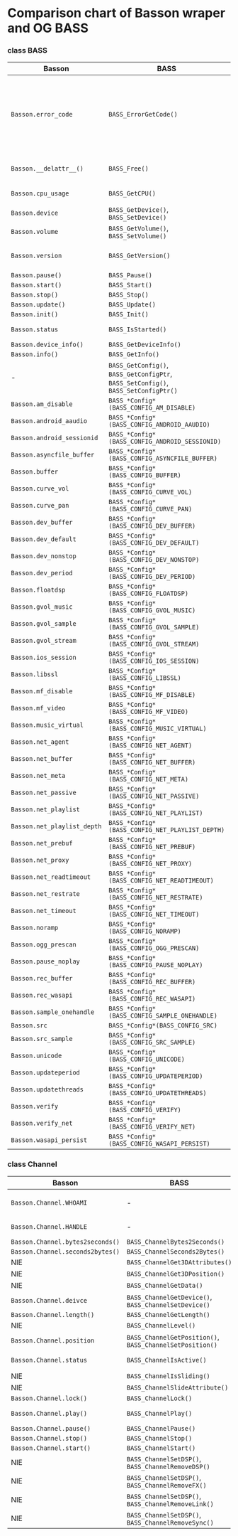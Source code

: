 
# Comparison chart of Basson wraper and OG BASS

### class BASS

Basson | BASS | Comment
--- | --- | ---
`Basson.error_code`   | `BASS_ErrorGetCode()` | Probably useless, because wraper itself raises `BASSError` and other exceptions, if BASS function returns 'error' value. Of course, if `Basson.__init__(.., safe_execution=True)`
`Basson.__delattr__()` | `BASS_Free()` | After object destruction BASS frees himself
`Basson.cpu_usage`    | `BASS_GetCPU()` | Renamed for clarity of understanding
`Basson.device`       | `BASS_GetDevice()`, `BASS_SetDevice()` | 
`Basson.volume`       | `BASS_GetVolume()`, `BASS_SetVolume()` | 
`Basson.version`      | `BASS_GetVersion()` | Returns decoded `string` or `int` from BASS library
`Basson.pause()`      | `BASS_Pause()` | 
`Basson.start()`      | `BASS_Start()` | 
`Basson.stop()`       | `BASS_Stop()` | 
`Basson.update()`     | `BASS_Update()` | 
`Basson.init()`       | `BASS_Init()` | 
`Basson.status`       | `BASS_IsStarted()` | Renamed for clarity of understanding
`Basson.device_info()` | `BASS_GetDeviceInfo()` | 
`Basson.info()`       | `BASS_GetInfo()` | 
\-                  | `BASS_GetConfig()`, `BASS_GetConfigPtr`, `BASS_SetConfig()`, `BASS_SetConfigPtr()` | All configs implemented in main class as properties
`Basson.am_disable`   | `BASS_*Config*(BASS_CONFIG_AM_DISABLE)` |
`Basson.android_aaudio` | `BASS_*Config*(BASS_CONFIG_ANDROID_AAUDIO)` | 
`Basson.android_sessionid` | `BASS_*Config*(BASS_CONFIG_ANDROID_SESSIONID)` | 
`Basson.asyncfile_buffer` | `BASS_*Config*(BASS_CONFIG_ASYNCFILE_BUFFER)` | 
`Basson.buffer`       | `BASS_*Config*(BASS_CONFIG_BUFFER)` | 
`Basson.curve_vol`    | `BASS_*Config*(BASS_CONFIG_CURVE_VOL)` | 
`Basson.curve_pan`    | `BASS_*Config*(BASS_CONFIG_CURVE_PAN)` | 
`Basson.dev_buffer`   | `BASS_*Config*(BASS_CONFIG_DEV_BUFFER)` | 
`Basson.dev_default`  | `BASS_*Config*(BASS_CONFIG_DEV_DEFAULT)` | 
`Basson.dev_nonstop`  | `BASS_*Config*(BASS_CONFIG_DEV_NONSTOP)` | 
`Basson.dev_period`   | `BASS_*Config*(BASS_CONFIG_DEV_PERIOD)` | 
`Basson.floatdsp`     | `BASS_*Config*(BASS_CONFIG_FLOATDSP)` | 
`Basson.gvol_music`   | `BASS_*Config*(BASS_CONFIG_GVOL_MUSIC)` | 
`Basson.gvol_sample`  | `BASS_*Config*(BASS_CONFIG_GVOL_SAMPLE)` |
`Basson.gvol_stream`  | `BASS_*Config*(BASS_CONFIG_GVOL_STREAM)` | 
`Basson.ios_session`  | `BASS_*Config*(BASS_CONFIG_IOS_SESSION)` | 
`Basson.libssl`       | `BASS_*Config*(BASS_CONFIG_LIBSSL)` | 
`Basson.mf_disable`   | `BASS_*Config*(BASS_CONFIG_MF_DISABLE)` | 
`Basson.mf_video`     | `BASS_*Config*(BASS_CONFIG_MF_VIDEO)` | 
`Basson.music_virtual` | `BASS_*Config*(BASS_CONFIG_MUSIC_VIRTUAL)` | 
`Basson.net_agent`    | `BASS_*Config*(BASS_CONFIG_NET_AGENT)` | 
`Basson.net_buffer`   | `BASS_*Config*(BASS_CONFIG_NET_BUFFER)` | 
`Basson.net_meta`     | `BASS_*Config*(BASS_CONFIG_NET_META)` | 
`Basson.net_passive`  | `BASS_*Config*(BASS_CONFIG_NET_PASSIVE)` | 
`Basson.net_playlist` | `BASS_*Config*(BASS_CONFIG_NET_PLAYLIST)` |
`Basson.net_playlist_depth` | `BASS_*Config*(BASS_CONFIG_NET_PLAYLIST_DEPTH)` | 
`Basson.net_prebuf`   | `BASS_*Config*(BASS_CONFIG_NET_PREBUF)` | 
`Basson.net_proxy`    | `BASS_*Config*(BASS_CONFIG_NET_PROXY)` | 
`Basson.net_readtimeout` | `BASS_*Config*(BASS_CONFIG_NET_READTIMEOUT)` | 
`Basson.net_restrate` | `BASS_*Config*(BASS_CONFIG_NET_RESTRATE)` | 
`Basson.net_timeout`  | `BASS_*Config*(BASS_CONFIG_NET_TIMEOUT)` | 
`Basson.noramp`       | `BASS_*Config*(BASS_CONFIG_NORAMP)` | 
`Basson.ogg_prescan`  | `BASS_*Config*(BASS_CONFIG_OGG_PRESCAN)` | 
`Basson.pause_noplay` | `BASS_*Config*(BASS_CONFIG_PAUSE_NOPLAY)` | 
`Basson.rec_buffer`   | `BASS_*Config*(BASS_CONFIG_REC_BUFFER)` | 
`Basson.rec_wasapi`   | `BASS_*Config*(BASS_CONFIG_REC_WASAPI)` | 
`Basson.sample_onehandle` | `BASS_*Config*(BASS_CONFIG_SAMPLE_ONEHANDLE)`| 
`Basson.src`          | `BASS_*Config*(BASS_CONFIG_SRC)`| 
`Basson.src_sample`   | `BASS_*Config*(BASS_CONFIG_SRC_SAMPLE)`| 
`Basson.unicode`      | `BASS_*Config*(BASS_CONFIG_UNICODE)` | 
`Basson.updateperiod` | `BASS_*Config*(BASS_CONFIG_UPDATEPERIOD)` | 
`Basson.updatethreads` | `BASS_*Config*(BASS_CONFIG_UPDATETHREADS)` | 
`Basson.verify`       | `BASS_*Config*(BASS_CONFIG_VERIFY)` | 
`Basson.verify_net`   | `BASS_*Config*(BASS_CONFIG_VERIFY_NET)` | 
`Basson.wasapi_persist` | `BASS_*Config*(BASS_CONFIG_WASAPI_PERSIST)` | 

### class Channel

Basson | BASS | Comment
--- | --- | ---
`Basson.Channel.WHOAMI` | - | Contain `Basson.ChannelType` flag
`Basson.Channel.HANDLE` | - | Contain BASS handle of channel
`Basson.Channel.bytes2seconds()` | `BASS_ChannelBytes2Seconds()` |
`Basson.Channel.seconds2bytes()` | `BASS_ChannelSeconds2Bytes()` |
NIE | `BASS_ChannelGet3DAttributes()` |
NIE | `BASS_ChannelGet3DPosition()` |
NIE | `BASS_ChannelGetData()` |
`Basson.Channel.deivce` | `BASS_ChannelGetDevice()`, `BASS_ChannelSetDevice()` |
`Basson.Channel.length()` | `BASS_ChannelGetLength()` |
NIE | `BASS_ChannelLevel()` |
`Basson.Channel.position` | `BASS_ChannelGetPosition()`, `BASS_ChannelSetPosition()`
`Basson.Channel.status` | `BASS_ChannelIsActive()` | Renamed for clarity of understanding
NIE | `BASS_ChannelIsSliding()` |
NIE | `BASS_ChannelSlideAttribute()` |
`Basson.Channel.lock()` | `BASS_ChannelLock()` |
`Basson.Channel.play()` | `BASS_ChannelPlay()` | Can be called without `.start()`
`Basson.Channel.pause()` | `BASS_ChannelPause()` |
`Basson.Channel.stop()` | `BASS_ChannelStop()` |
`Basson.Channel.start()` | `BASS_ChannelStart()` |
NIE | `BASS_ChannelSetDSP()`, `BASS_ChannelRemoveDSP()` |
NIE | `BASS_ChannelSetDSP()`, `BASS_ChannelRemoveFX()` |
NIE | `BASS_ChannelSetDSP()`, `BASS_ChannelRemoveLink()` |
NIE | `BASS_ChannelSetDSP()`, `BASS_ChannelRemoveSync()` |
